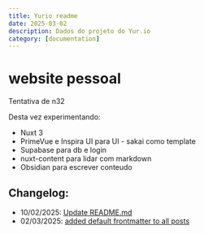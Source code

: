 ```yaml
---
title: Yurio readme
date: 2025-03-02
description: Dados do projeto do Yur.io
category: [documentation]
---
```



# website pessoal
Tentativa de n32

Desta vez experimentando:
- Nuxt 3
- PrimeVue e Inspira UI para UI - sakai como template
- Supabase para db e login
- nuxt-content para lidar com markdown
- Obsidian para escrever conteudo

## Changelog:
 - 10/02/2025: [Update README.md](https://github.com/bolokoz/yurio/commit/44db0ef8e1edcd30d8f13427d30619aa8d8199bc)
 - 02/03/2025: [added default frontmatter to all posts](https://github.com/bolokoz/yurio/commit/9756dc53320db69a162e10b64f310a555bc90f06)
